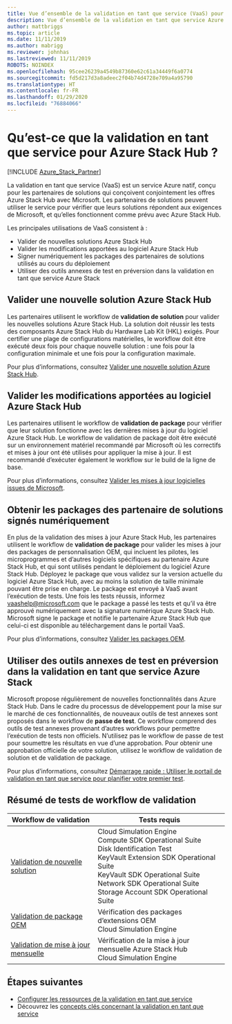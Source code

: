 ```yaml
---
title: Vue d’ensemble de la validation en tant que service (VaaS) pour Azure Stack Hub
description: Vue d’ensemble de la validation en tant que service Azure Stack Hub.
author: mattbriggs
ms.topic: article
ms.date: 11/11/2019
ms.author: mabrigg
ms.reviewer: johnhas
ms.lastreviewed: 11/11/2019
ROBOTS: NOINDEX
ms.openlocfilehash: 95cee26239a4549b87360e62c61a34449f6a0774
ms.sourcegitcommit: fd5d217d3a8adeec2f04b74d4728e709a4a95790
ms.translationtype: HT
ms.contentlocale: fr-FR
ms.lasthandoff: 01/29/2020
ms.locfileid: "76884066"
---
```

# <a name="what-is-validation-as-a-service-for-azure-stack-hub"></a>Qu’est-ce que la validation en tant que service pour Azure Stack Hub ?

[!INCLUDE [Azure_Stack_Partner](./includes/azure-stack-partner-appliesto.md)]

La validation en tant que service (VaaS) est un service Azure natif, conçu pour les partenaires de solutions qui conçoivent conjointement les offres Azure Stack Hub avec Microsoft. Les partenaires de solutions peuvent utiliser le service pour vérifier que leurs solutions répondent aux exigences de Microsoft, et qu’elles fonctionnent comme prévu avec Azure Stack Hub.

Les principales utilisations de VaaS consistent à :

- Valider de nouvelles solutions Azure Stack Hub
- Valider les modifications apportées au logiciel Azure Stack Hub
- Signer numériquement les packages des partenaires de solutions utilisés au cours du déploiement
- Utiliser des outils annexes de test en préversion dans la validation en tant que service Azure Stack

## <a name="validate-a-new-azure-stack-hub-solution"></a>Valider une nouvelle solution Azure Stack Hub

Les partenaires utilisent le workflow de **validation de solution** pour valider les nouvelles solutions Azure Stack Hub. La solution doit réussir les tests des composants Azure Stack Hub du Hardware Lab Kit (HKL) exigés. Pour certifier une plage de configurations matérielles, le workflow doit être exécuté deux fois pour chaque nouvelle solution : une fois pour la configuration minimale et une fois pour la configuration maximale.

Pour plus d’informations, consultez [Valider une nouvelle solution Azure Stack Hub](azure-stack-vaas-validate-solution-new.md).

## <a name="validate-changes-to-the-azure-stack-hub-software"></a>Valider les modifications apportées au logiciel Azure Stack Hub

Les partenaires utilisent le workflow de **validation de package** pour vérifier que leur solution fonctionne avec les dernières mises à jour du logiciel Azure Stack Hub. Le workflow de validation de package doit être exécuté sur un environnement matériel recommandé par Microsoft où les correctifs et mises à jour ont été utilisés pour appliquer la mise à jour. Il est recommandé d’exécuter également le workflow sur le build de la ligne de base.

Pour plus d’informations, consultez [Valider les mises à jour logicielles issues de Microsoft](azure-stack-vaas-validate-microsoft-updates.md).

## <a name="get-digitally-signed-solution-partner-packages"></a>Obtenir les packages des partenaire de solutions signés numériquement

En plus de la validation des mises à jour Azure Stack Hub, les partenaires utilisent le workflow de **validation de package** pour valider les mises à jour des packages de personnalisation OEM, qui incluent les pilotes, les microprogrammes et d’autres logiciels spécifiques au partenaire Azure Stack Hub, et qui sont utilisés pendant le déploiement du logiciel Azure Stack Hub. Déployez le package que vous validez sur la version actuelle du logiciel Azure Stack Hub, avec au moins la solution de taille minimale pouvant être prise en charge. Le package est envoyé à VaaS avant l’exécution de tests. Une fois les tests réussis, informez [vaashelp@microsoft.com](mailto:vaashelp@microsoft.com) que le package a passé les tests et qu’il va être approuvé numériquement avec la signature numérique Azure Stack Hub. Microsoft signe le package et notifie le partenaire Azure Stack Hub que celui-ci est disponible au téléchargement dans le portail VaaS.

Pour plus d’informations, consultez [Valider les packages OEM](azure-stack-vaas-validate-oem-package.md).

## <a name="preview-vaas-test-collateral"></a>Utiliser des outils annexes de test en préversion dans la validation en tant que service Azure Stack

Microsoft propose régulièrement de nouvelles fonctionnalités dans Azure Stack Hub. Dans le cadre du processus de développement pour la mise sur le marché de ces fonctionnalités, de nouveaux outils de test annexes sont proposés dans le workflow de **passe de test**. Ce workflow comprend des outils de test annexes provenant d’autres workflows pour permettre l’exécution de tests non officiels. N’utilisez pas le workflow de passe de test pour soumettre les résultats en vue d’une approbation. Pour obtenir une approbation officielle de votre solution, utilisez le workflow de validation de solution et de validation de package.

Pour plus d’informations, consultez [Démarrage rapide : Utiliser le portail de validation en tant que service pour planifier votre premier test](azure-stack-vaas-schedule-test-pass.md).

## <a name="validation-workflow-tests-summary"></a>Résumé de tests de workflow de validation

| Workflow de validation | Tests requis |
|----|------------|
| [Validation de nouvelle solution](azure-stack-vaas-validate-solution-new.md) | Cloud Simulation Engine<br>Compute SDK Operational Suite<br>Disk Identification Test<br>KeyVault Extension SDK Operational Suite<br>KeyVault SDK Operational Suite<br>Network SDK Operational Suite<br>Storage Account SDK Operational Suite<br> |
| [Validation de package OEM](azure-stack-vaas-validate-oem-package.md) | Vérification des packages d’extensions OEM<br>Cloud Simulation Engine |
| [Validation de mise à jour mensuelle](azure-stack-vaas-validate-microsoft-updates.md) | Vérification de la mise à jour mensuelle Azure Stack Hub<br>Cloud Simulation Engine<br> |

## <a name="next-steps"></a>Étapes suivantes

- [Configurer les ressources de la validation en tant que service](azure-stack-vaas-set-up-resources.md)
- Découvrez les [concepts clés concernant la validation en tant que service](azure-stack-vaas-key-concepts.md)
